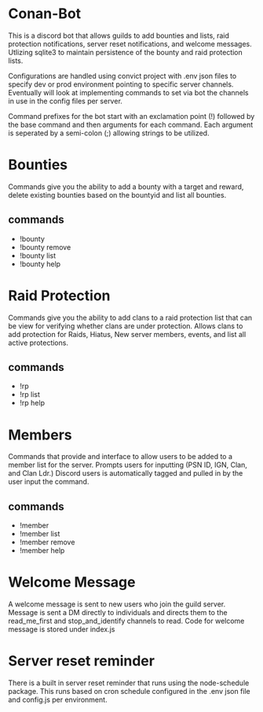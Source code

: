 # Conan-Bot
This is a discord bot that allows guilds to add bounties and lists, raid protection notifications, server reset notifications, and welcome messages.
Utlizing sqlite3 to maintain persistence of the bounty and raid protection lists.

Configurations are handled using convict project with .env json files to specify dev or prod environment pointing to specific server channels. Eventually will look at implementing commands to set via bot the channels in use in the config files per server.

Command prefixes for the bot start with an exclamation point (!) followed by the base command and then arguments for each command.
Each argument is seperated by a semi-colon (;) allowing strings to be utilized.

# Bounties #
Commands give you the ability to add a bounty with a target and reward, delete existing bounties based on the bountyid and list all bounties.
## commands ##
* !bounty
* !bounty remove <bountid>
* !bounty list
* !bounty help

# Raid Protection #
Commands give you the ability to add clans to a raid protection list that can be view for verifying whether clans are under protection. Allows clans to add protection for Raids, Hiatus, New server members, events, and list all active protections.
## commands ##
* !rp
* !rp list
* !rp help

# Members #
Commands that provide and interface to allow users to be added to a member list for the server. Prompts users for inputting (PSN ID, IGN, Clan, and Clan Ldr.) Discord users is automatically tagged and pulled in by the user input the command.
## commands ##
* !member
* !member list
* !member remove <memberid>
* !member help

# Welcome Message #
A welcome message is sent to new users who join the guild server. Message is sent a DM directly to individuals and directs them to the read_me_first and stop_and_identify channels to read.
Code for welcome message is stored under index.js

# Server reset reminder #
There is a built in server reset reminder that runs using the node-schedule package. This runs based on cron schedule configured in the .env json file and config.js per environment.